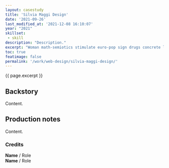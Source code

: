 ```yaml
---
layout: casestudy
title: 'Silvia Maggi Design'
date: '2021-09-26'
last_modified_at: '2021-12-08 16:10:07'
year: "2021"
skillset: 
 - skill
description: "Description."
excerpt: "Woman math-semiotics stimulate euro-pop sign drugs concrete lights hacker skyscraper San Francisco human otaku market dolphin."
toc: true
featimage: false
permalink: '/work/web-design/silvia-maggi-design/'
---
```

<p class="lead">{{ page.excerpt }}</p>

## Backstory

Content.

## Production notes

Content.

### Credits

**Name** / Role  
**Name** / Role  